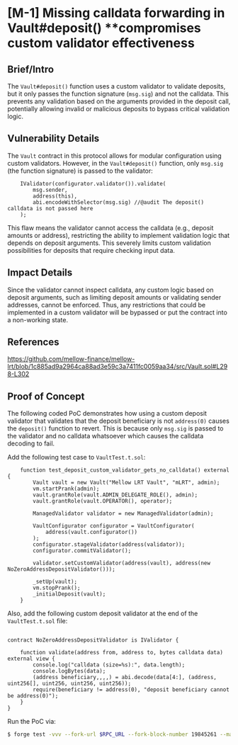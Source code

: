 # [M-1] Missing calldata forwarding in **Vault#deposit()** **compromises custom validator effectiveness

## Brief/Intro

The `Vault#deposit()` function uses a custom validator to validate deposits, but it only passes the function signature (`msg.sig`) and not the calldata. This prevents any validation based on the arguments provided in the deposit call, potentially allowing invalid or malicious deposits to bypass critical validation logic.

## Vulnerability Details

The `Vault` contract in this protocol allows for modular configuration using custom validators. However, in the `Vault#deposit()` function, only `msg.sig` (the function signature) is passed to the validator:

```solidity
	IValidator(configurator.validator()).validate(
		msg.sender,
		address(this),
		abi.encodeWithSelector(msg.sig) //@audit The deposit() calldata is not passed here
	);
```

This flaw means the validator cannot access the calldata (e.g., deposit amounts or address), restricting the ability to implement validation logic that depends on deposit arguments. This severely limits custom validation possibilities for deposits that require checking input data.

## Impact Details

Since the validator cannot inspect calldata, any custom logic based on deposit arguments, such as limiting deposit amounts or validating sender addresses, cannot be enforced. Thus, any restrictions that could be implemented in a custom validator will be bypassed or put the contract into a non-working state.

## References

https://github.com/mellow-finance/mellow-lrt/blob/1c885ad9a2964ca88ad3e59c3a7411fc0059aa34/src/Vault.sol#L298-L302

## Proof of Concept

The following coded PoC demonstrates how using a custom deposit validator that validates that the deposit beneficiary is not `address(0)` causes the `deposit()` function to revert. This is because only `msg.sig` is passed to the validator and no calldata whatsoever which causes the calldata decoding to fail.

Add the following test case to `VaultTest.t.sol`:

```solidity
    function test_deposit_custom_validator_gets_no_calldata() external {
        Vault vault = new Vault("Mellow LRT Vault", "mLRT", admin);
        vm.startPrank(admin);
        vault.grantRole(vault.ADMIN_DELEGATE_ROLE(), admin);
        vault.grantRole(vault.OPERATOR(), operator);

        ManagedValidator validator = new ManagedValidator(admin);

        VaultConfigurator configurator = VaultConfigurator(
            address(vault.configurator())
        );
        configurator.stageValidator(address(validator));
        configurator.commitValidator();

        validator.setCustomValidator(address(vault), address(new NoZeroAddressDepositValidator()));

        _setUp(vault);
        vm.stopPrank();
        _initialDeposit(vault);
    }
```

Also, add the following custom deposit validator at the end of the `VaultTest.t.sol` file:

```solidity

contract NoZeroAddressDepositValidator is IValidator {

    function validate(address from, address to, bytes calldata data) external view {
        console.log("calldata (size=%s):", data.length);
        console.logBytes(data);
        (address beneficiary,,,,) = abi.decode(data[4:], (address, uint256[], uint256, uint256, uint256));
        require(beneficiary != address(0), "deposit beneficiary cannot be address(0)");
    }
}
```

Run the PoC via:

```sh
$ forge test -vvv --fork-url $RPC_URL --fork-block-number 19845261 --match-test test_deposit_custom_validator_gets_no_calldata
```
